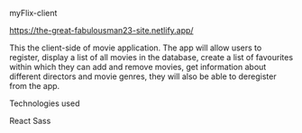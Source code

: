 myFlix-client

https://the-great-fabulousman23-site.netlify.app/


This the client-side of movie application. The app will allow users to register, display a list of all movies in the database, create a list of favourites within which they can add and remove movies, get information about different directors and movie genres, they will also be able to deregister from the app.

Technologies used

React
Sass
